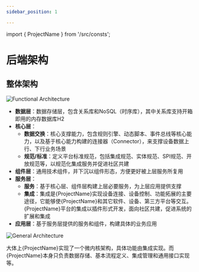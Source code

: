 ```yaml
---
sidebar_position: 1

---
```


import { ProjectName } from '/src/consts';

# 后端架构

## 整体架构
![Functional Architecture](/img/functional-arch.png)

- **数据层**：数据存储层，包含关系库和NoSQL（时序库），其中关系库支持开箱即用的内存数据库H2
- **核心层**：
    - **数据交换**：核心支撑能力，包含规则引擎、动态脚本、事件总线等核心能力，以及基于核心能力构建的连接器（Connector），来支撑设备数据上行、下行业务场景
    - **规范/标准**：定义平台标准规范，包括集成规范、实体规范、SPI规范、开放规范等，以规范化集成服务并促进社区共建
- **组件层**：通用技术组件，并下沉以组件形态，方便更好被上层服务所复用
- **服务层**：
    - **服务**：基于核心层、组件层构建上层必要服务，为上层应用提供支撑
    - **集成**：集成是{ProjectName}实现设备连接、设备控制、功能拓展的主要途径，它能够使{ProjectName}和其它软件、设备、第三方平台等交互。 {ProjectName}平台的集成以插件形式开发，面向社区共建，促进系统的扩展和集成
- **应用层**：基于服务层提供的服务和组件，构建具体的业务应用

![General Architecture](/img/general-arch.svg)

大体上{ProjectName}实现了一个微内核架构，具体功能由集成实现。而{ProjectName}本身只负责数据存储、基本流程定义、集成管理和通用接口实现等。

